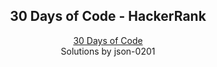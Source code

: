 <h2 align="center">30 Days of Code - HackerRank</h2>

<p align="center">
  <a href="https://www.hackerrank.com/domains/tutorials/30-days-of-code" target="_blank">30 Days of Code</a><br>
  Solutions by json-0201
</p>
